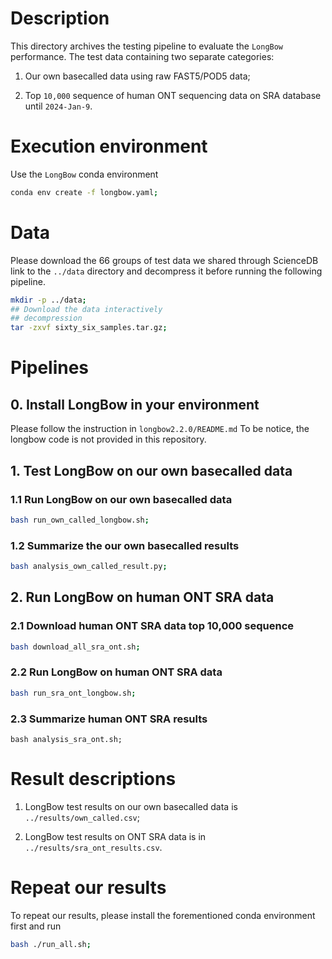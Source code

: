 # Description
This directory archives the testing pipeline to evaluate the `LongBow` performance. The test data containing two separate categories: 

1. Our own basecalled data using raw FAST5/POD5 data; 

2. Top `10,000` sequence of human ONT sequencing data on SRA database until `2024-Jan-9`.


# Execution environment
Use the `LongBow` conda environment
```bash
conda env create -f longbow.yaml;
```

# Data
Please download the 66 groups of test data we shared through ScienceDB link to the `../data` directory and decompress it before running the following pipeline.
```bash
mkdir -p ../data;
## Download the data interactively
## decompression
tar -zxvf sixty_six_samples.tar.gz;
```

# Pipelines
## 0. Install LongBow in your environment
Please follow the instruction in `longbow2.2.0/README.md`
To be notice, the longbow code is not provided in this repository.

## 1. Test LongBow on our own basecalled data
### 1.1 Run LongBow on our own basecalled data
```bash
bash run_own_called_longbow.sh;
```

### 1.2 Summarize the our own basecalled results
```bash
bash analysis_own_called_result.py;
```

## 2. Run LongBow on human ONT SRA data
### 2.1 Download human ONT SRA data top 10,000 sequence
```bash
bash download_all_sra_ont.sh;
```

### 2.2 Run LongBow on human ONT SRA data
```bash
bash run_sra_ont_longbow.sh;
```

### 2.3 Summarize human ONT SRA results
```
bash analysis_sra_ont.sh;
```


# Result descriptions
1. LongBow test results on our own basecalled data is  `../results/own_called.csv`;


2. LongBow test results on ONT SRA data is in `../results/sra_ont_results.csv`.


# Repeat our results
To repeat our results, please install the forementioned conda environment first and run
```bash
bash ./run_all.sh;
```
